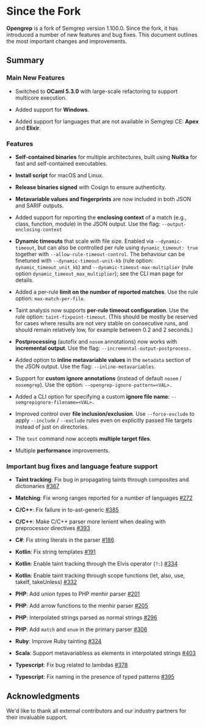 # Since the Fork

**Opengrep** is a fork of Semgrep version 1.100.0. Since the fork, it has introduced a number of new features and bug fixes. This document outlines the most important changes and improvements.

## Summary

### Main New Features

- Switched to **OCaml 5.3.0** with large-scale refactoring to support multicore execution.

- Added support for **Windows**.

- Added support for languages that are not available in Semgrep CE: **Apex** and **Elixir**.

### Features

- **Self-contained binaries** for multiple architectures, built using **Nuitka** for fast and self-contained executables.

- **Install script** for macOS and Linux.

- **Release binaries signed** with Cosign to ensure authenticity.

- **Metavariable values and fingerprints** are now included in both JSON and SARIF outputs.

- Added support for reporting the **enclosing context** of a match (e.g., class, function, module) in the JSON output. Use the flag: `--output-enclosing-context`

- **Dynamic timeouts** that scale with file size. Enabled via `--dynamic-timeout`, but can also be controlled per rule using `dynamic_timeout: true` together with `--allow-rule-timeout-control`. The behaviour can be finetuned with `--dynamic-timeout-unit-kb` (rule option: `dynamic_timeout_unit_kb`) and `--dynamic-timeout-max-multiplier` (rule option `dynamic_timeout_max_multiplier`); see the CLI man page for details.

- Added a per-rule **limit on the number of reported matches**. Use the rule option: `max-match-per-file`.

- Taint analysis now supports **per-rule timeout configuration**. Use the rule option: `taint-fixpoint-timeout`. (This should be mostly be reserved for cases where results are not very stable on consecutive runs, and should remain relatively low, for example between 0.2 and 2 seconds.)

- **Postprocessing** (autofix and `nosem` annotations) now works with **incremental output**. Use the flag: `--incremental-output-postprocess.`

- Added option to **inline metavariable values** in the `metadata` section of the JSON output. Use the flag: `--inline-metavariables`.

- Support for **custom ignore annotations** (instead of default `nosem` / `nosemgrep`). Use the option: `--opengrep-ignore-pattern=<VAL>.`

- Added a CLI option for specifying a custom **ignore file name**: `--semgrepignore-filename=<VAL>.`

- Improved control over **file inclusion/exclusion**. Use `--force-exclude` to apply `--include` / `--exclude` rules even on explicitly passed file targets instead of just on directories.

- The `test` command now accepts **multiple target files**.

- Multiple **performance** improvements.

### Important bug fixes and language feature support

- **Taint tracking**: Fix bug in propagating taints through composites and dictionaries [#367](https://github.com/opengrep/opengrep/pull/367)

- **Matching**: Fix wrong ranges reported for a number of languages [#272](https://github.com/opengrep/opengrep/issues/272)

- **C/C++**: Fix failure in to-ast-generic [#385](https://github.com/opengrep/opengrep/pull/385)

- **C/C++**: Make C/C++ parser more lenient when dealing with preprocessor directives [#393](https://github.com/opengrep/opengrep/pull/393)

- **C#**: Fix string literals in the parser [#186](https://github.com/opengrep/opengrep/pull/186)

- **Kotlin**: Fix string templates [#191](https://github.com/opengrep/opengrep/pull/191)

- **Kotlin**: Enable taint tracking through the Elvis operator (`?:`) [#334](https://github.com/opengrep/opengrep/pull/334)

- **Kotlin**: Enable taint tracking through scope functions (let, also, use, takeIf, takeUnless) [#332](https://github.com/opengrep/opengrep/pull/332)

- **PHP**: Add union types to PHP menhir parser [#201](https://github.com/opengrep/opengrep/pull/201)

- **PHP**: Add arrow functions to the menhir parser [#205](https://github.com/opengrep/opengrep/pull/205)

- **PHP**: Interpolated strings parsed as normal strings [#296](https://github.com/opengrep/opengrep/pull/296)

- **PHP**: Add `match` and `enum` in the primary parser [#306](https://github.com/opengrep/opengrep/pull/306)

- **Ruby**: Improve Ruby tainting [#324](https://github.com/opengrep/opengrep/pull/324)

- **Scala**: Support metavariabless as elements in interpolated strings [#403](https://github.com/opengrep/opengrep/pull/403)

- **Typescript**: Fix bug related to lambdas [#378](https://github.com/opengrep/opengrep/pull/378)

- **Typescript**: Fix naming in the presence of typed patterns [#395](https://github.com/opengrep/opengrep/pull/395)

## Acknowledgments

We'd like to thank all external contributors and our industry partners for their invaluable support.
